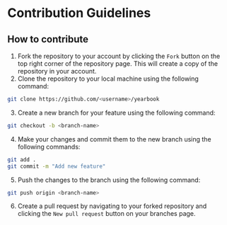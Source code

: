 # Contribution Guidelines
## How to contribute
1. Fork the repository to your account by clicking the `Fork` button on the top right corner of the repository page. This will create a copy of the repository in your account.
2. Clone the repository to your local machine using the following command:
```bash
git clone https://github.com/<username>/yearbook
```
3. Create a new branch for your feature using the following command:
```bash
git checkout -b <branch-name>
```
4. Make your changes and commit them to the new branch using the following commands:
```bash
git add .
git commit -m "Add new feature"
```
5. Push the changes to the branch using the following command:
```bash
git push origin <branch-name>
```
6. Create a pull request by navigating to your forked repository and clicking the `New pull request` button on your branches page.

